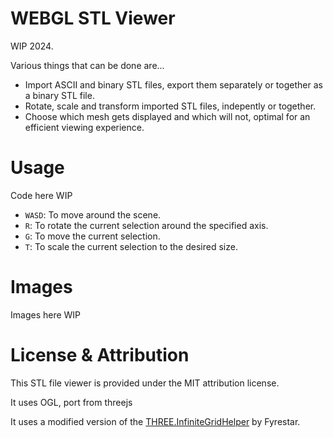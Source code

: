 # WEBGL STL Viewer

WIP 2024.

Various things that can be done are...
* Import ASCII and binary STL files, export them separately or together as a binary STL file.
* Rotate, scale and transform imported STL files, indepently or together.
* Choose which mesh gets displayed and which will not, optimal for an efficient viewing experience.

# Usage
Code here WIP

- `WASD`: To move around the scene.
- `R`: To rotate the current selection around the specified axis.
- `G`: To move the current selection.
- `T`: To scale the current selection to the desired size.

# Images
Images here WIP

# License & Attribution
This STL file viewer is provided under the MIT attribution license. 

It uses OGL, port from threejs

It uses a modified version of the [THREE.InfiniteGridHelper](https://github.com/Fyrestar/THREE.InfiniteGridHelper) by Fyrestar.
